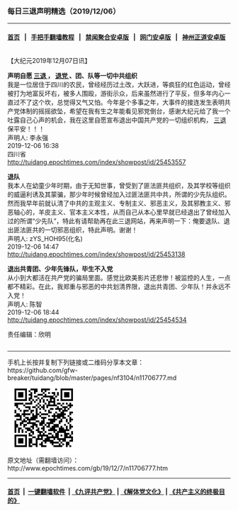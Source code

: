 ### 每日三退声明精选（2019/12/06）
------------------------

#### [首页](https://github.com/gfw-breaker/banned-news/blob/master/README.md) &nbsp;&nbsp;|&nbsp;&nbsp; [手把手翻墙教程](https://github.com/gfw-breaker/guides/wiki) &nbsp;&nbsp;|&nbsp;&nbsp; [禁闻聚合安卓版](https://github.com/gfw-breaker/bn-android) &nbsp;&nbsp;|&nbsp;&nbsp; [网门安卓版](https://github.com/oGate2/oGate) &nbsp;&nbsp;|&nbsp;&nbsp; [神州正道安卓版](https://github.com/SzzdOgate/update) 



<div class="column" id="artbody" itemprop="articleBody">
 <!-- article content begin -->
 <p>
  【大纪元2019年12月07日讯】
 </p>
 <p>
  <strong>
   声明自愿
   <a href="http://www.epochtimes.com/gb/tag/%E4%B8%89%E9%80%80.html">
    三退
   </a>
   ，
   <a href="http://www.epochtimes.com/gb/tag/%E9%80%80%E5%85%9A.html">
    退党
   </a>
   、团、队等一切中共组织
  </strong>
  <br/>
  我是一位居住于四川的农民，曾经经历过土改，大跃进，等疯狂的红色运动，曾经被打为地富反坏右，被多人围殴，游街示众，后来虽然进行了平反，但多年内心一直过不了这个坎，总觉得又气又怕。今年是个多事之年，大事件的接连发生表明共产党体制的摇摇欲坠，希望在我有生之年能看见邪党倒台，感谢大纪元给了我一个吐露自己心声的机会，我在这里自愿宣布退出中国共产党的一切组织机构，
  <a href="http://www.epochtimes.com/gb/tag/%E4%B8%89%E9%80%80.html">
   三退
  </a>
  保平安！！！
  <br/>
  声明人: 李永强
  <br/>
  2019-12-06 16:38
  <br/>
  四川省
  <br/>
  <a href="http://tuidang.epochtimes.com/index/showpost/id/25453557">
   http://tuidang.epochtimes.com/index/showpost/id/25453557
  </a>
 </p>
 <p>
  <strong>
   退队
  </strong>
  <br/>
  我本人在幼童少年时期，由于无知世事，曾受到了匪法匪共组织，及其学校等组织的威逼利诱及其蒙骗，那少年时候曾经加入过匪法匪共中共，所谓的少先队组织。然而我早年前就认清了中共的主观主义、专制主义、邪恶主义，及其邪教主义、邪恶轴心的，羊皮主义、官本主义本性，从而自己从本心里早就已经退出了曾经加入过的所谓“少先队”，特此有请帮助再在此三退网站，再来声明一下：俺要退队、退出匪法匪共的一切邪恶组织，特此声明。谢谢！
  <br/>
  声明人: zYS_HOH95(化名)
  <br/>
  2019-12-06 14:47
  <br/>
  <a href="http://tuidang.epochtimes.com/index/showpost/id/25453138">
   http://tuidang.epochtimes.com/index/showpost/id/25453138
  </a>
 </p>
 <p>
  <strong>
   退出共青团、少年先锋队，毕生不入党
  </strong>
  <br/>
  从小到大都活在共产党的骗局里面。感觉比欧美影片还悲惨！被监控的人生，一点都不精彩。在此，我郑重与邪恶的中共划清界限，退出共青团、少年队！并永远不入党！
  <br/>
  声明人: 陈智
  <br/>
  2019-12-06 18:44
  <br/>
  <a href="http://tuidang.epochtimes.com/index/showpost/id/25454534">
   http://tuidang.epochtimes.com/index/showpost/id/25454534
  </a>
 </p>
 <p>
  责任编辑：欣明
 </p>
 <!-- article content end -->
 <div id="below_article_ad">
  <div id="below_article_ad_inner">
  </div>
 </div>
</div>

<hr/>
手机上长按并复制下列链接或二维码分享本文章：<br/>
https://github.com/gfw-breaker/tuidang/blob/master/pages/nf3104/n11706777.md <br/>
<a href='https://github.com/gfw-breaker/tuidang/blob/master/pages/nf3104/n11706777.md'><img src='https://github.com/gfw-breaker/tuidang/blob/master/pages/nf3104/n11706777.md.png'/></a> <br/>
原文地址（需翻墙访问）：http://www.epochtimes.com/gb/19/12/7/n11706777.htm


------------------------
#### [首页](https://github.com/gfw-breaker/banned-news/blob/master/README.md) &nbsp;|&nbsp; [一键翻墙软件](https://github.com/gfw-breaker/nogfw/blob/master/README.md) &nbsp;| [《九评共产党》](https://github.com/gfw-breaker/9ping.md/blob/master/README.md#九评之一评共产党是什么) | [《解体党文化》](https://github.com/gfw-breaker/jtdwh.md/blob/master/README.md) | [《共产主义的终极目的》](https://github.com/gfw-breaker/gczydzjmd.md/blob/master/README.md)


<img src='http://gfw-breaker.win/tuidang/pages/nf3104/n11706777.md' width='0px' height='0px'/>